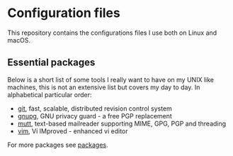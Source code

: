 # Configuration files

This repository contains the configurations files I use both on Linux and macOS.

## Essential packages

Below is a short list of some tools I really want to have on my UNIX like
machines, this is not an extensive list but covers my day to day. In
alphabetical particular order:

- [git][0], fast, scalable, distributed revision control system
- [gnupg][1], GNU privacy guard - a free PGP replacement
- [mutt][2], text-based mailreader supporting MIME, GPG, PGP and threading
- [vim][3], Vi IMproved - enhanced vi editor

For more packages see [packages][4].

[0]: https://git-scm.com/
[1]: https://www.gnupg.org
[2]: http://www.mutt.org/
[3]: http://www.vim.org/
[4]: ./all/packages
